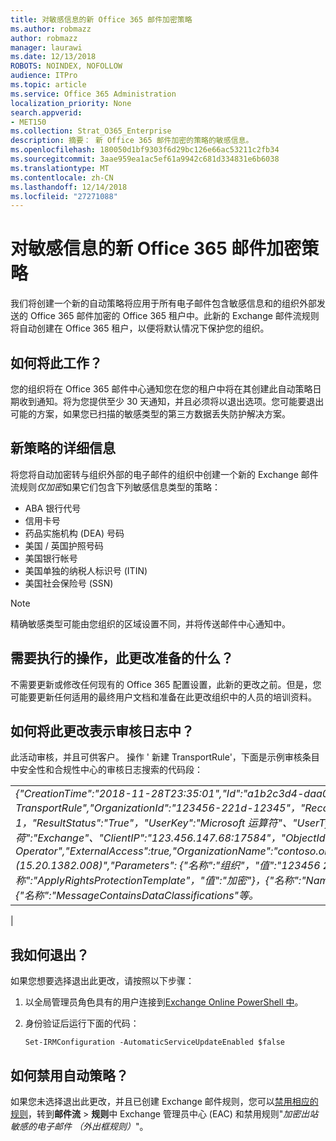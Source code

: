 ```yaml
---
title: 对敏感信息的新 Office 365 邮件加密策略
ms.author: robmazz
author: robmazz
manager: laurawi
ms.date: 12/13/2018
ROBOTS: NOINDEX, NOFOLLOW
audience: ITPro
ms.topic: article
ms.service: Office 365 Administration
localization_priority: None
search.appverid:
- MET150
ms.collection: Strat_O365_Enterprise
description: 摘要： 新 Office 365 邮件加密的策略的敏感信息。
ms.openlocfilehash: 180050d1bf9303f6d29bc126e66ac53211c2fb34
ms.sourcegitcommit: 3aae959ea1ac5ef61a9942c681d334831e6b6038
ms.translationtype: MT
ms.contentlocale: zh-CN
ms.lasthandoff: 12/14/2018
ms.locfileid: "27271088"
---
```

# <a name="new-office-365-message-encryption-policy-for-sensitive-information"></a>对敏感信息的新 Office 365 邮件加密策略

我们将创建一个新的自动策略将应用于所有电子邮件包含敏感信息和的组织外部发送的 Office 365 邮件加密的 Office 365 租户中。此新的 Exchange 邮件流规则将自动创建在 Office 365 租户，以便将默认情况下保护您的组织。

## <a name="how-will-this-work"></a>如何将此工作？

您的组织将在 Office 365 邮件中心通知您在您的租户中将在其创建此自动策略日期收到通知。将为您提供至少 30 天通知，并且必须将以退出选项。您可能要退出可能的方案，如果您已扫描的敏感类型的第三方数据丢失防护解决方案。

## <a name="new-policy-details"></a>新策略的详细信息

将您将自动加密转与组织外部的电子邮件的组织中创建一个新的 Exchange 邮件流规则*仅加密*如果它们包含下列敏感信息类型的策略：

- ABA 银行代号
- 信用卡号
- 药品实施机构 (DEA) 号码
- 美国 / 英国护照号码
- 美国银行帐号
- 美国单独的纳税人标识号 (ITIN)
- 美国社会保险号 (SSN)

> [!Note]
> 精确敏感类型可能由您组织的区域设置不同，并将传送邮件中心通知中。

## <a name="what-do-i-need-to-do-to-prepare-for-this-change"></a>需要执行的操作，此更改准备的什么？

不需要更新或修改任何现有的 Office 365 配置设置，此新的更改之前。但是，您可能要更新任何适用的最终用户文档和准备在此更改组织中的人员的培训资料。

## <a name="how-will-this-change-be-represented-in-the-audit-log"></a>如何将此更改表示审核日志中？

此活动审核，并且可供客户。 操作 ' 新建 TransportRule'，下面是示例审核条目中安全性和合规性中心的审核日志搜索的代码段：

|     |
| --- |
| *{"CreationTime":"2018-11-28T23:35:01","Id":"a1b2c3d4-daa0-4c4f-a019-03a1234a1b0c","Operation":"New-TransportRule","OrganizationId":"123456-221d-12345"，"RecordType": 1，"ResultStatus":"True"，"UserKey":"Microsoft 运算符"、"UserType": 3，"版本": 1，"工作负荷":"Exchange"、"ClientIP":"123.456.147.68:17584"，"ObjectId":""，"UserId":"Microsoft Operator","ExternalAccess":true,"OrganizationName":"contoso.onmicrosoft.com","OriginatingServer":"CY4PR13MBXXXX (15.20.1382.008)","Parameters": {"名称":"组织"，"值":"123456 221 d-12346"{"名称":"ApplyRightsProtectionTemplate"，"值":"加密"}，{"名称":"Name"，"值":"加密 （外出框规则） 的出站敏感电子邮件"}，{"名称":"MessageContainsDataClassifications"等。*
 |

## <a name="how-do-i-opt-out"></a>我如何退出？

如果您想要选择退出此更改，请按照以下步骤：

1. 以全局管理员角色具有的用户连接到[Exchange Online PowerShell 中](https://aka.ms/exopowershell)。
2.  身份验证后运行下面的代码：

    ```
    Set-IRMConfiguration -AutomaticServiceUpdateEnabled $false
    ```

## <a name="how-do-i-disable-the-automatic-policy"></a>如何禁用自动策略？

如果您未选择退出此更改，并且已创建 Exchange 邮件规则，您可以[禁用相应的规则](https://docs.microsoft.com/exchange/security-and-compliance/mail-flow-rules/manage-mail-flow-rules#enable-or-disable-a-mail-flow-rule)，转到**邮件流** > **规则**中 Exchange 管理员中心 (EAC) 和禁用规则"*加密出站敏感的电子邮件 （外出框规则）*"。

